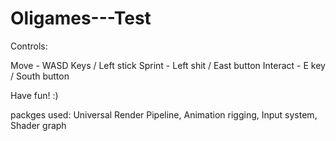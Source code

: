 # Oligames---Test

Controls:

Move - WASD Keys / Left stick
Sprint - Left shit / East button
Interact - E key / South button

Have fun! :)

packges used: Universal Render Pipeline, Animation rigging, Input system, Shader graph
